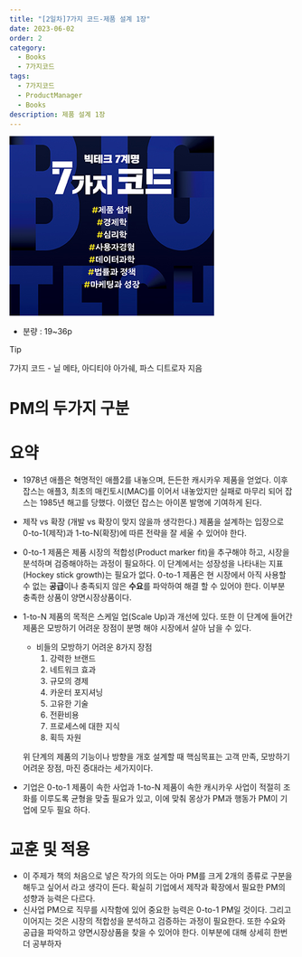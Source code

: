 ```yaml
---
title: "[2일차]7가지 코드-제품 설계 1장"
date: 2023-06-02
order: 2
category:
  - Books
  - 7가지코드
tags:
  - 7가지코드
  - ProductManager
  - Books
description: 제품 설계 1장
---
```


![표지](./Untitled.png)
- 분량 : 19~36p

>[!tip]
>7가지 코드 - 닐 메타, 아디티야 아가쉐, 파스 디트로자 지음

# PM의 두가지 구분

# 요약

- 1978년 애플은 혁명적인 애플2를 내놓으며, 든든한 캐시카우 제품을 얻었다. 이후 잡스는 애플3, 최초의 매킨토시(MAC)를 이어서 내놓았지만 실패로 마무리 되어 잡스는 1985년 해고를 당했다. 이랬던 잡스는 아이폰 발명에 기여하게 된다.
- 제작 vs 확장 (개발 vs 확장이 맞지 않을까 생각한다.)
제품을 설계하는 입장으로 0-to-1(제작)과 1-to-N(확장)에 따른 전략을 잘 세울 수 있어야 한다.
- 0-to-1 제품은 제품 시장의 적합성(Product marker fit)을 추구해야 하고, 시장을 분석하며 검증해야하는 과정이 필요하다. 이 단계에서는 성장성을 나타내는 지표(Hockey stick growth)는 필요가 없다.
0-to-1 제품은 현 시장에서 아직 사용할 수 없는 **공급**이나 충족되지 않은 **수요**를 파악하여 해결 할 수 있어야 한다. 이부분 충족한 상품이 양면시장상품이다.
- 1-to-N 제품의 목적은 스케일 업(Scale Up)과 개선에 있다. 또한 이 단계에 들어간 제품은 모방하기 어려운 장점이 분명 해야 시장에서 살아 남을 수 있다.
    - 비들의 모방하기 어려운 8가지 장점
        1. 강력한 브랜드
        2. 네트워크 효과
        3. 규모의 경제
        4. 카운터 포지셔닝
        5. 고유한 기술
        6. 전환비용
        7. 프로세스에 대한 지식
        8. 획득 자원
    
    위 단계의 제품의 기능이나 방향을 개호 설계할 때 핵심목표는 고객 만족, 모방하기 어려운 장점, 마진 증대라는 세가지이다.
    
- 기업은 0-to-1 제품이 속한 사업과 1-to-N 제품이 속한 캐시카우 사업이 적절히 조화를 이루도록 균형을 맞출 필요가 있고, 이에 맞춰 몽상가 PM과 행동가 PM이 기업에 모두 필요 하다.

# 교훈 및 적용

- 이 주제가 책의 처음으로 넣은 작가의 의도는 아마 PM를 크게 2개의 종류로 구분을 해두고 싶어서 라고 생각이 든다. 확실히 기업에서 제작과 확장에서 필요한 PM의 성향과 능력은 다르다.
- 신사업 PM으로 직무를 시작함에 있어 중요한 능력은 0-to-1 PM일 것이다. 그리고 이어지는 것은 시장의 적합성을 분석하고 검증하는 과정이 필요한다. 또한 수요와 공급을 파악하고 양면시장상품을 찾을 수 있어야 한다. 이부분에 대해 상세히 한번더 공부하자
